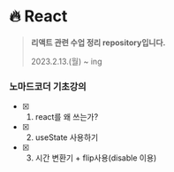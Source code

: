 # 🔥 React
> **리액트 관련 수업 정리 repository입니다.**  
> 
> 2023.2.13.(월) ~ ing

### 노마드코더 기초강의
- [x] 1. react를 왜 쓰는가?
- [x] 2. useState 사용하기
- [x] 3. 시간 변환기 + flip사용(disable 이용)
